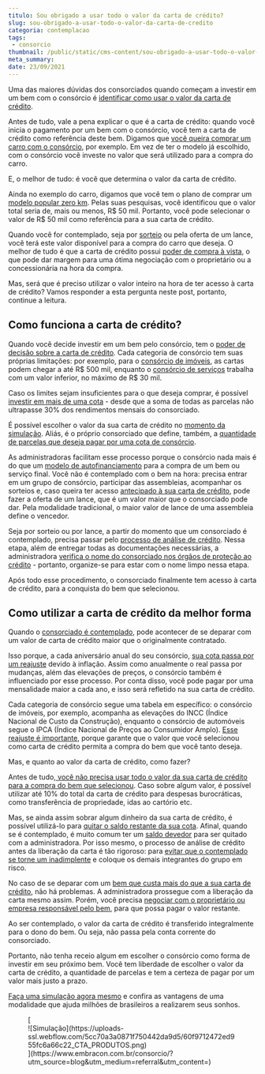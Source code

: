 ```yaml
---
titulo: Sou obrigado a usar todo o valor da carta de crédito?
slug: sou-obrigado-a-usar-todo-o-valor-da-carta-de-credito
categoria: contemplacao
tags:
 - consorcio
thumbnail: /public/static/cms-content/sou-obrigado-a-usar-todo-o-valor-da-carta-de-credito.jpg
meta_summary: 
date: 23/09/2021
---
```

Uma das maiores dúvidas dos consorciados quando começam a investir em um bem com o consórcio é [identificar como usar o valor da carta de crédito](https://www.embracon.com.br/blog/o-que-e-a-carta-de-credito-como-funciona-e-como-usar).

Antes de tudo, vale a pena explicar o que é a carta de crédito: quando você inicia o pagamento por um bem com o consórcio, você tem a carta de crédito como referência deste bem. Digamos que [você queira comprar um carro com o consórcio](https://www.embracon.com.br/blog/pensando-em-comprar-um-carro-saiba-o-que-levar-em-consideracao), por exemplo. Em vez de ter o modelo já escolhido, com o consórcio você investe no valor que será utilizado para a compra do carro.

E, o melhor de tudo: é você que determina o valor da carta de crédito.

Ainda no exemplo do carro, digamos que você tem o plano de comprar um [modelo popular zero km](https://www.embracon.com.br/blog/conquiste-seu-carro-zero-km-com-um-consorcio). Pelas suas pesquisas, você identificou que o valor total seria de, mais ou menos, R$ 50 mil. Portanto, você pode selecionar o valor de R$ 50 mil como referência para a sua carta de crédito.

Quando você for contemplado, seja por [sorteio](https://www.embracon.com.br/conhecaoconsorcio/como-sao-realizados-os-sorteios-nas-assembleias) ou pela oferta de um lance, você terá este valor disponível para a compra do carro que deseja. O melhor de tudo é que a carta de crédito possui [poder de compra à vista](https://www.embracon.com.br/blog/pagar-a-vista-ou-parcelado-o-que-e-melhor), o que pode dar margem para uma ótima negociação com o proprietário ou a concessionária na hora da compra.

Mas, será que é preciso utilizar o valor inteiro na hora de ter acesso à carta de crédito? Vamos responder a esta pergunta neste post, portanto, continue a leitura.

Como funciona a carta de crédito? 
----------------------------------

Quando você decide investir em um bem pelo consórcio, tem o [poder de decisão sobre a carta de crédito](https://www.embracon.com.br/blog/tudo-o-que-voce-precisa-saber-sobre-a-carta-de-credito-de-consorcios). Cada categoria de consórcio tem suas próprias limitações: por exemplo, para o [consórcio de imóveis](https://www.embracon.com.br/blog/como-funciona-consorcio-de-imoveis), as cartas podem chegar a até R$ 500 mil, enquanto o [consórcio de serviços](https://www.embracon.com.br/blog/consorcio-de-servicos-tudo-o-que-voce-precisa-saber-sobre-o-assunto) trabalha com um valor inferior, no máximo de R$ 30 mil.

Caso os limites sejam insuficientes para o que deseja comprar, é possível [investir em mais de uma cota](https://www.embracon.com.br/blog/afinal-posso-fazer-mais-de-um-consorcio-ao-mesmo-tempo-entenda) - desde que a soma de todas as parcelas não ultrapasse 30% dos rendimentos mensais do consorciado.

É possível escolher o valor da sua carta de crédito no [momento da simulação](https://www.embracon.com.br/blog/descubra-como-fazer-uma-simulacao-no-consorcio). Aliás, é o próprio consorciado que define, também, a [quantidade de parcelas que deseja pagar por uma cota de consórcio](https://www.embracon.com.br/blog/como-calcular-as-parcelas-no-consorcio).

As administradoras facilitam esse processo porque o consórcio nada mais é do que um [modelo de autofinanciamento](https://www.embracon.com.br/blog/autofinanciamento-o-que-e-e-como-um-consorcio-pode-ajuda-lo) para a compra de um bem ou serviço final. Você não é contemplado com o bem na hora: precisa entrar em um grupo de consórcio, participar das assembleias, acompanhar os sorteios e, caso queira ter acesso [antecipado à sua carta de crédito](https://www.embracon.com.br/blog/antecipar-um-consorcio-descubra-aqui), pode fazer a oferta de um lance, que é um valor maior que o consorciado pode dar. Pela modalidade tradicional, o maior valor de lance de uma assembleia define o vencedor.

Seja por sorteio ou por lance, a partir do momento que um consorciado é contemplado, precisa passar pelo [processo de análise de crédito](https://www.embracon.com.br/blog/como-funciona-a-analise-de-credito-no-consorcio). Nessa etapa, além de entregar todas as documentações necessárias, a administradora [verifica o nome do consorciado nos órgãos de proteção ao crédito](https://www.embracon.com.br/blog/o-que-e-o-spc-serasa-e-como-ele-influencia-na-sua-vida-financeira) - portanto, organize-se para estar com o nome limpo nessa etapa.

Após todo esse procedimento, o consorciado finalmente tem acesso à carta de crédito, para a conquista do bem que selecionou.

Como utilizar a carta de crédito da melhor forma 
-------------------------------------------------

Quando o [consorciado é contemplado](https://www.embracon.com.br/conhecaoconsorcio/como-proceder-apos-a-contemplacao), pode acontecer de se deparar com um valor de carta de crédito maior que o originalmente contratado.

Isso porque, a cada aniversário anual do seu consórcio, [sua cota passa por um reajuste](https://www.embracon.com.br/blog/reajuste-do-consorcio-entenda) devido à inflação. Assim como anualmente o real passa por mudanças, além das elevações de preços, o consórcio também é influenciado por esse processo. Por conta disso, você pode pagar por uma mensalidade maior a cada ano, e isso será refletido na sua carta de crédito.

Cada categoria de consórcio segue uma tabela em específico: o consórcio de imóveis, por exemplo, acompanha as elevações do INCC (Índice Nacional de Custo da Construção), enquanto o consórcio de automóveis segue o IPCA (Índice Nacional de Preços ao Consumidor Amplo). [Esse reajuste é importante](https://www.embracon.com.br/blog/reajuste-consorcio-como-e-feito), porque garante que o valor que você selecionou como carta de crédito permita a compra do bem que você tanto deseja.

Mas, e quanto ao valor da carta de crédito, como fazer?

Antes de tudo,[ você não precisa usar todo o valor da sua carta de crédito para a compra do bem que selecionou](https://www.embracon.com.br/blog/correcao-carta-de-credito-consorcio). Caso sobre algum valor, é possível utilizar até 10% do total da carta de crédito para despesas burocráticas, como transferência de propriedade, idas ao cartório etc.

Mas, se ainda assim sobrar algum dinheiro da sua carta de crédito, é possível utilizá-lo para [quitar o saldo restante da sua cota](https://www.embracon.com.br/blog/como-quitar-a-cota-de-consorcio). Afinal, quando se é contemplado, é muito comum ter um [saldo devedor](https://www.embracon.com.br/conhecaoconsorcio/o-que-e-saldo-devedor) para ser quitado com a administradora. Por isso mesmo, o processo de análise de crédito antes da liberação da carta é tão rigoroso: para [evitar que o contemplado se torne um inadimplente](https://www.embracon.com.br/blog/nao-consigo-pagar-meu-consorcio-e-agora) e coloque os demais integrantes do grupo em risco.

No caso de se deparar com um [bem que custa mais do que a sua carta de crédito](https://www.embracon.com.br/blog/e-possivel-comprar-um-bem-maior-do-que-minha-carta-de-credito-a-embracon-responde), não há problemas. A administradora prossegue com a liberação da carta mesmo assim. Porém, você precisa [negociar com o proprietário ou empresa responsável pelo bem](https://www.embracon.com.br/blog/4-dicas-para-conseguir-uma-boa-negociacao-na-hora-de-adquirir-o-seu-bem), para que possa pagar o valor restante.

Ao ser contemplado, o valor da carta de crédito é transferido integralmente para o dono do bem. Ou seja, não passa pela conta corrente do consorciado.

Portanto, não tenha receio algum em escolher o consórcio como forma de investir em seu próximo bem. Você tem liberdade de escolher o valor da carta de crédito, a quantidade de parcelas e tem a certeza de pagar por um valor mais justo a prazo.

[Faça uma simulação agora mesmo](https://www.embracon.com.br/) e confira as vantagens de uma modalidade que ajuda milhões de brasileiros a realizarem seus sonhos.

<figure class="w-richtext-figure-type-image w-richtext-align-center">[<div>![Simulação](https://uploads-ssl.webflow.com/5cc70a3a0871f750442da9d5/60f9712472ed955fc6a66c22_CTA_PRODUTOS.png)</div>](https://www.embracon.com.br/consorcio/?utm_source=blog&utm_medium=referral&utm_content=)</figure>
